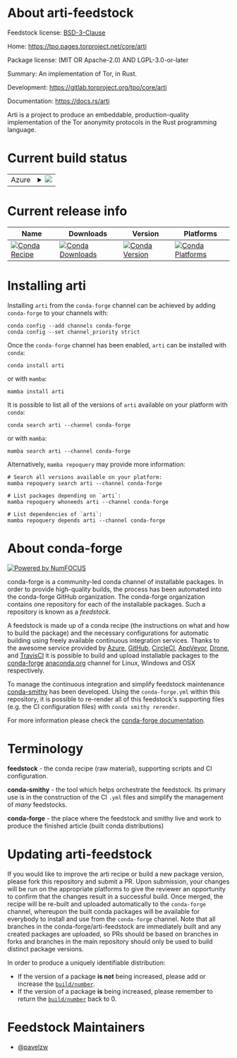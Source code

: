 About arti-feedstock
====================

Feedstock license: [BSD-3-Clause](https://github.com/conda-forge/arti-feedstock/blob/main/LICENSE.txt)

Home: https://tpo.pages.torproject.net/core/arti

Package license: (MIT OR Apache-2.0) AND LGPL-3.0-or-later

Summary: An implementation of Tor, in Rust.

Development: https://gitlab.torproject.org/tpo/core/arti

Documentation: https://docs.rs/arti

Arti is a project to produce an embeddable, production-quality implementation of the Tor anonymity protocols in the Rust programming language.

Current build status
====================


<table>
    
  <tr>
    <td>Azure</td>
    <td>
      <details>
        <summary>
          <a href="https://dev.azure.com/conda-forge/feedstock-builds/_build/latest?definitionId=25843&branchName=main">
            <img src="https://dev.azure.com/conda-forge/feedstock-builds/_apis/build/status/arti-feedstock?branchName=main">
          </a>
        </summary>
        <table>
          <thead><tr><th>Variant</th><th>Status</th></tr></thead>
          <tbody><tr>
              <td>linux_64</td>
              <td>
                <a href="https://dev.azure.com/conda-forge/feedstock-builds/_build/latest?definitionId=25843&branchName=main">
                  <img src="https://dev.azure.com/conda-forge/feedstock-builds/_apis/build/status/arti-feedstock?branchName=main&jobName=linux&configuration=linux%20linux_64_" alt="variant">
                </a>
              </td>
            </tr><tr>
              <td>osx_64</td>
              <td>
                <a href="https://dev.azure.com/conda-forge/feedstock-builds/_build/latest?definitionId=25843&branchName=main">
                  <img src="https://dev.azure.com/conda-forge/feedstock-builds/_apis/build/status/arti-feedstock?branchName=main&jobName=osx&configuration=osx%20osx_64_" alt="variant">
                </a>
              </td>
            </tr><tr>
              <td>win_64</td>
              <td>
                <a href="https://dev.azure.com/conda-forge/feedstock-builds/_build/latest?definitionId=25843&branchName=main">
                  <img src="https://dev.azure.com/conda-forge/feedstock-builds/_apis/build/status/arti-feedstock?branchName=main&jobName=win&configuration=win%20win_64_" alt="variant">
                </a>
              </td>
            </tr>
          </tbody>
        </table>
      </details>
    </td>
  </tr>
</table>

Current release info
====================

| Name | Downloads | Version | Platforms |
| --- | --- | --- | --- |
| [![Conda Recipe](https://img.shields.io/badge/recipe-arti-green.svg)](https://anaconda.org/conda-forge/arti) | [![Conda Downloads](https://img.shields.io/conda/dn/conda-forge/arti.svg)](https://anaconda.org/conda-forge/arti) | [![Conda Version](https://img.shields.io/conda/vn/conda-forge/arti.svg)](https://anaconda.org/conda-forge/arti) | [![Conda Platforms](https://img.shields.io/conda/pn/conda-forge/arti.svg)](https://anaconda.org/conda-forge/arti) |

Installing arti
===============

Installing `arti` from the `conda-forge` channel can be achieved by adding `conda-forge` to your channels with:

```
conda config --add channels conda-forge
conda config --set channel_priority strict
```

Once the `conda-forge` channel has been enabled, `arti` can be installed with `conda`:

```
conda install arti
```

or with `mamba`:

```
mamba install arti
```

It is possible to list all of the versions of `arti` available on your platform with `conda`:

```
conda search arti --channel conda-forge
```

or with `mamba`:

```
mamba search arti --channel conda-forge
```

Alternatively, `mamba repoquery` may provide more information:

```
# Search all versions available on your platform:
mamba repoquery search arti --channel conda-forge

# List packages depending on `arti`:
mamba repoquery whoneeds arti --channel conda-forge

# List dependencies of `arti`:
mamba repoquery depends arti --channel conda-forge
```


About conda-forge
=================

[![Powered by
NumFOCUS](https://img.shields.io/badge/powered%20by-NumFOCUS-orange.svg?style=flat&colorA=E1523D&colorB=007D8A)](https://numfocus.org)

conda-forge is a community-led conda channel of installable packages.
In order to provide high-quality builds, the process has been automated into the
conda-forge GitHub organization. The conda-forge organization contains one repository
for each of the installable packages. Such a repository is known as a *feedstock*.

A feedstock is made up of a conda recipe (the instructions on what and how to build
the package) and the necessary configurations for automatic building using freely
available continuous integration services. Thanks to the awesome service provided by
[Azure](https://azure.microsoft.com/en-us/services/devops/), [GitHub](https://github.com/),
[CircleCI](https://circleci.com/), [AppVeyor](https://www.appveyor.com/),
[Drone](https://cloud.drone.io/welcome), and [TravisCI](https://travis-ci.com/)
it is possible to build and upload installable packages to the
[conda-forge](https://anaconda.org/conda-forge) [anaconda.org](https://anaconda.org/)
channel for Linux, Windows and OSX respectively.

To manage the continuous integration and simplify feedstock maintenance
[conda-smithy](https://github.com/conda-forge/conda-smithy) has been developed.
Using the ``conda-forge.yml`` within this repository, it is possible to re-render all of
this feedstock's supporting files (e.g. the CI configuration files) with ``conda smithy rerender``.

For more information please check the [conda-forge documentation](https://conda-forge.org/docs/).

Terminology
===========

**feedstock** - the conda recipe (raw material), supporting scripts and CI configuration.

**conda-smithy** - the tool which helps orchestrate the feedstock.
                   Its primary use is in the construction of the CI ``.yml`` files
                   and simplify the management of *many* feedstocks.

**conda-forge** - the place where the feedstock and smithy live and work to
                  produce the finished article (built conda distributions)


Updating arti-feedstock
=======================

If you would like to improve the arti recipe or build a new
package version, please fork this repository and submit a PR. Upon submission,
your changes will be run on the appropriate platforms to give the reviewer an
opportunity to confirm that the changes result in a successful build. Once
merged, the recipe will be re-built and uploaded automatically to the
`conda-forge` channel, whereupon the built conda packages will be available for
everybody to install and use from the `conda-forge` channel.
Note that all branches in the conda-forge/arti-feedstock are
immediately built and any created packages are uploaded, so PRs should be based
on branches in forks and branches in the main repository should only be used to
build distinct package versions.

In order to produce a uniquely identifiable distribution:
 * If the version of a package **is not** being increased, please add or increase
   the [``build/number``](https://docs.conda.io/projects/conda-build/en/latest/resources/define-metadata.html#build-number-and-string).
 * If the version of a package **is** being increased, please remember to return
   the [``build/number``](https://docs.conda.io/projects/conda-build/en/latest/resources/define-metadata.html#build-number-and-string)
   back to 0.

Feedstock Maintainers
=====================

* [@pavelzw](https://github.com/pavelzw/)

